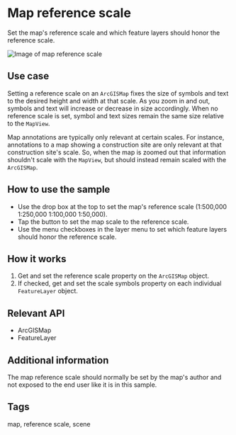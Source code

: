 # Map reference scale

Set the map's reference scale and which feature layers should honor the reference scale.

![Image of map reference scale](map-reference-scale.png)

## Use case

Setting a reference scale on an `ArcGISMap` fixes the size of symbols and text to the desired height and width at that scale. As you zoom in and out, symbols and text will increase or decrease in size accordingly. When no reference scale is set, symbol and text sizes remain the same size relative to the `MapView`.

Map annotations are typically only relevant at certain scales. For instance, annotations to a map showing a construction site are only relevant at that construction site's scale. So, when the map is zoomed out that information shouldn't scale with the `MapView`, but should instead remain scaled with the `ArcGISMap`. 

## How to use the sample

* Use the drop box at the top to set the map's reference scale (1:500,000 1:250,000 1:100,000 1:50,000).
* Tap the button to set the map scale to the reference scale.
* Use the menu checkboxes in the layer menu to set which feature layers should honor the reference scale.

## How it works

1. Get and set the reference scale property on the `ArcGISMap` object.
1. If checked, get and set the scale symbols property on each individual `FeatureLayer` object.

## Relevant API

* ArcGISMap
* FeatureLayer

## Additional information

The map reference scale should normally be set by the map's author and not exposed to the end user like it is in this sample. 

## Tags

map, reference scale, scene